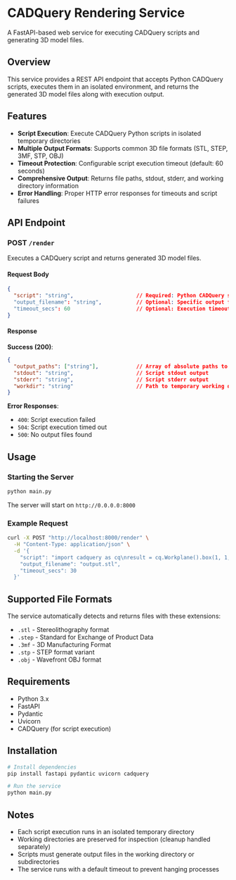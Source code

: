# CADQuery Rendering Service

A FastAPI-based web service for executing CADQuery scripts and generating 3D model files.

## Overview

This service provides a REST API endpoint that accepts Python CADQuery scripts, executes them in an isolated environment, and returns the generated 3D model files along with execution output.

## Features

- **Script Execution**: Execute CADQuery Python scripts in isolated temporary directories
- **Multiple Output Formats**: Supports common 3D file formats (STL, STEP, 3MF, STP, OBJ)
- **Timeout Protection**: Configurable script execution timeout (default: 60 seconds)
- **Comprehensive Output**: Returns file paths, stdout, stderr, and working directory information
- **Error Handling**: Proper HTTP error responses for timeouts and script failures

## API Endpoint

### POST `/render`

Executes a CADQuery script and returns generated 3D model files.

#### Request Body

```json
{
  "script": "string",                    // Required: Python CADQuery script to execute
  "output_filename": "string",           // Optional: Specific output filename to look for
  "timeout_secs": 60                     // Optional: Execution timeout in seconds (default: 60)
}
```

#### Response

**Success (200)**:
```json
{
  "output_paths": ["string"],            // Array of absolute paths to generated files
  "stdout": "string",                    // Script stdout output
  "stderr": "string",                    // Script stderr output  
  "workdir": "string"                    // Path to temporary working directory
}
```

**Error Responses**:
- `400`: Script execution failed
- `504`: Script execution timed out
- `500`: No output files found

## Usage

### Starting the Server

```bash
python main.py
```

The server will start on `http://0.0.0.0:8000`

### Example Request

```bash
curl -X POST "http://localhost:8000/render" \
  -H "Content-Type: application/json" \
  -d '{
    "script": "import cadquery as cq\nresult = cq.Workplane().box(1, 1, 1)\ncq.exporters.export(result, \"output.stl\")",
    "output_filename": "output.stl",
    "timeout_secs": 30
  }'
```

## Supported File Formats

The service automatically detects and returns files with these extensions:
- `.stl` - Stereolithography format
- `.step` - Standard for Exchange of Product Data
- `.3mf` - 3D Manufacturing Format  
- `.stp` - STEP format variant
- `.obj` - Wavefront OBJ format

## Requirements

- Python 3.x
- FastAPI
- Pydantic
- Uvicorn
- CADQuery (for script execution)

## Installation

```bash
# Install dependencies
pip install fastapi pydantic uvicorn cadquery

# Run the service
python main.py
```

## Notes

- Each script execution runs in an isolated temporary directory
- Working directories are preserved for inspection (cleanup handled separately)
- Scripts must generate output files in the working directory or subdirectories
- The service runs with a default timeout to prevent hanging processes
